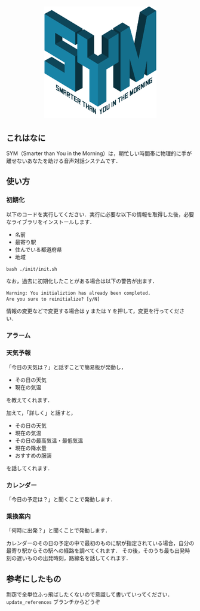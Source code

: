 <h1 align="center">
  <img src=./asset/SYM_logo_text.png width="300">
</h1>

## これはなに

SYM（Smarter than You in the Morning）は，朝忙しい時間帯に物理的に手が離せないあなたを助ける音声対話システムです．

## 使い方

### 初期化

以下のコードを実行してください．実行に必要な以下の情報を取得した後，必要なライブラリをインストールします．

- 名前
- 最寄り駅
- 住んでいる都道府県
- 地域

```[bash]
bash ./init/init.sh
```

なお，過去に初期化したことがある場合は以下の警告が出ます．

```[bash]
Warning: You initializtion has already been completed.
Are you sure to reinitialize? [y/N]
```

情報の変更などで変更する場合は <kbd>y</kbd> または <kbd>Y</kbd> を押して，変更を行ってください．

### アラーム

### 天気予報

「今日の天気は？」と話すことで簡易版が発動し，

- その日の天気
- 現在の気温

を教えてくれます．

加えて，「詳しく」と話すと，

- その日の天気
- 現在の気温
- その日の最高気温・最低気温
- 現在の降水量
- おすすめの服装

を話してくれます．

### カレンダー

「今日の予定は？」と聞くことで発動します．

### 乗換案内

「何時に出発？」と聞くことで発動します．

カレンダーのその日の予定の中で最初のものに駅が指定されている場合，自分の最寄り駅からその駅への経路を調べてくれます．
その後，そのうち最も出発時刻の遅いものの出発時刻，路線名を話してくれます．

## 参考にしたもの

剽窃で全単位ふっ飛ばしたくないので意識して書いていってください．`update_references` ブランチからどうぞ
